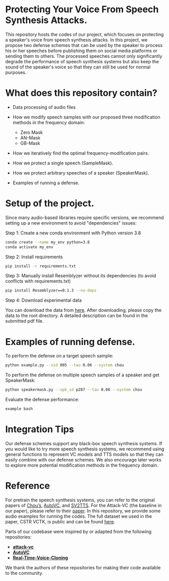 # Protecting Your Voice From Speech Synthesis Attacks.

This repository hosts the codes of our project, which focuses on protecting a speaker's voice from speech synthesis attacks. In this project, we propose two defense schemes that can be used by the speaker to process his or her speeches before publishing them on social media platforms or sending them to others. The processed speeches cannot only significantly degrade the performance of speech synthesis systems but also keep the sound of the speaker's voice so that they can still be used for normal purposes.

# What does this repository contain?

- Data processing of audio files

- How we modify speech samples with our proposed three modification methods in the frequency domain:
  - Zero Mask
  - AN-Mask
  - GB-Mask

- How we iteratively find the optimal frequency-modification pairs.

- How we protect a single speech (SampleMask).

- How we protect arbitrary speeches of a speaker (SpeakerMask).

- Examples of running a defense.

# Setup of the project.

Since many audio-based libraries require specific versions, we recommend setting up a new environment to avoid "dependencies" issues:

Step 1: Create a new conda environment with Python version 3.8

```bash
conda create --name my_env python=3.8
conda activate my_env
```

Step 2: Install requirements

```bash
pip install -r requirements.txt
```

Step 3: Manually install Resemblyzer without its dependencies (to avoid conflicts with requirements.txt)
```bash
pip install Resemblyzer==0.1.3 --no-deps
```

Step 4: Download experimental data 

You can download the data from [here](https://drive.google.com/file/d/1vVOakChiRJwV8MCXc_2HjHjRcXxzuIEW/view?usp=sharing). After downloading, please copy the data to the root directory. A detailed description can be found in the submitted pdf file.

# Examples of running defense.

To perform the defense on a target speech sample:

```bash
python example.py --sid 005 --tau 0.06 --system chou
```

To perform the defense on multiple speech samples of a speaker and get SpeakerMask:
```bash
python speakermask.py --spk_id p287 --tau 0.06 --system chou 
```

Evaluate the defense performance:

```bash
example bash
```


# Integration Tips

Our defense schemes support any black-box speech synthesis systems. If you would like to try more speech synthesis systems, we recommend using general functions to represent VC models and TTS models so that they can easily combine with our defense schemes. We also encourage later works to explore more potential modification methods in the frequency domain.

# Reference
For pretrain the speech synthesis systems, you can refer to the original papers  of [Chou’s](https://arxiv.org/abs/1904.05742), [AutoVC](https://arxiv.org/abs/1905.05879), and [SV2TTS](https://arxiv.org/abs/1806.04558). For the Attack-VC (the baseline in our paper), please refer to their [paper](https://arxiv.org/abs/2005.08781). In this repository, we provide some audio examples for running the codes. The full dataset we used in the paper, CSTR VCTK, is public and can be found [here](https://datashare.ed.ac.uk/handle/10283/3443).


Parts of our codebase were inspired by or adapted from the following repositories:

- [**attack-vc**](https://github.com/cyhuang-tw/attack-vc) 
- [**AutoVC**](https://github.com/cyhuang-tw/AutoVC) 
- [**Real-Time-Voice-Cloning**](https://github.com/CorentinJ/Real-Time-Voice-Cloning)

We thank the authors of these repositories for making their code available to the community.

